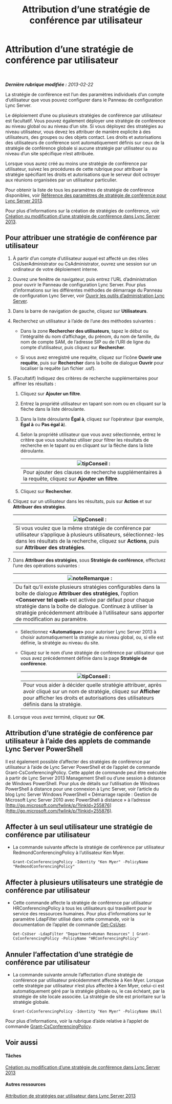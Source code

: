 ﻿---
title: Attribution d’une stratégie de conférence par utilisateur
TOCTitle: Attribution d’une stratégie de conférence par utilisateur
ms:assetid: 72f12c72-65f7-44fe-ab81-0f57cb2f87d1
ms:mtpsurl: https://technet.microsoft.com/fr-fr/library/Gg521015(v=OCS.15)
ms:contentKeyID: 49297707
ms.date: 05/20/2016
mtps_version: v=OCS.15
ms.translationtype: HT
---

# Attribution d’une stratégie de conférence par utilisateur

 

_**Dernière rubrique modifiée :** 2013-02-22_

La stratégie de conférence est l’un des paramètres individuels d’un compte d’utilisateur que vous pouvez configurer dans le Panneau de configuration Lync Server.

Le déploiement d’une ou plusieurs stratégies de conférence par utilisateur est facultatif. Vous pouvez également déployer une stratégie de conférence au niveau global ou au niveau d’un site. Si vous déployez des stratégies au niveau utilisateur, vous devez les attribuer de manière explicite à des utilisateurs, des groupes ou des objets contact. Les droits et autorisations des utilisateurs de conférence sont automatiquement définis sur ceux de la stratégie de conférence globale si aucune stratégie par utilisateur ou au niveau d’un site spécifique n’est attribuée.

Lorsque vous aurez créé au moins une stratégie de conférence par utilisateur, suivez les procédures de cette rubrique pour attribuer la stratégie spécifiant les droits et autorisations que le serveur doit octroyer aux réunions organisées par un utilisateur particulier.

Pour obtenir la liste de tous les paramètres de stratégie de conférence disponibles, voir [Référence des paramètres de stratégie de conférence pour Lync Server 2013](lync-server-2013-conferencing-policy-settings-reference.md).

Pour plus d’informations sur la création de stratégies de conférence, voir [Création ou modification d’une stratégie de conférence dans Lync Server 2013](lync-server-2013-create-or-modify-a-conferencing-policy.md).

## Pour attribuer une stratégie de conférence par utilisateur

1.  À partir d’un compte d’utilisateur auquel est affecté un des rôles CsUserAdministrator ou CsAdministrator, ouvrez une session sur un ordinateur de votre déploiement interne.

2.  Ouvrez une fenêtre de navigateur, puis entrez l’URL d’administration pour ouvrir le Panneau de configuration Lync Server. Pour plus d’informations sur les différentes méthodes de démarrage du Panneau de configuration Lync Server, voir [Ouvrir les outils d’administration Lync Server](lync-server-2013-open-lync-server-administrative-tools.md).

3.  Dans la barre de navigation de gauche, cliquez sur **Utilisateurs**.

4.  Recherchez un utilisateur à l’aide de l’une des méthodes suivantes :
    
      - Dans la zone **Rechercher des utilisateurs**, tapez le début ou l’intégralité du nom d’affichage, du prénom, du nom de famille, du nom de compte SAM, de l’adresse SIP ou de l’URI de ligne du compte d’utilisateur, puis cliquez sur **Rechercher**.
    
      - Si vous avez enregistré une requête, cliquez sur l’icône **Ouvrir une requête**, puis sur **Rechercher** dans la boîte de dialogue **Ouvrir** pour localiser la requête (un fichier .usf).

5.  (Facultatif) Indiquez des critères de recherche supplémentaires pour affiner les résultats :
    
    1.  Cliquez sur **Ajouter un filtre**.
    
    2.  Entrez la propriété utilisateur en tapant son nom ou en cliquant sur la flèche dans la liste déroulante.
    
    3.  Dans la liste déroulante **Égal à**, cliquez sur l’opérateur (par exemple, **Égal à** ou **Pas égal à**).
    
    4.  Selon la propriété utilisateur que vous avez sélectionnée, entrez le critère que vous souhaitez utiliser pour filtrer les résultats de recherche en le tapant ou en cliquant sur la flèche dans la liste déroulante.
        
        <table>
        <thead>
        <tr class="header">
        <th><img src="images/JJ205025.tip(OCS.15).gif" title="tip" alt="tip" />Conseil :</th>
        </tr>
        </thead>
        <tbody>
        <tr class="odd">
        <td>Pour ajouter des clauses de recherche supplémentaires à la requête, cliquez sur <strong>Ajouter un filtre</strong>.</td>
        </tr>
        </tbody>
        </table>
    
    5.  Cliquez sur **Rechercher**.

6.  Cliquez sur un utilisateur dans les résultats, puis sur **Action** et sur **Attribuer des stratégies**.
    
    <table>
    <thead>
    <tr class="header">
    <th><img src="images/JJ205025.tip(OCS.15).gif" title="tip" alt="tip" />Conseil :</th>
    </tr>
    </thead>
    <tbody>
    <tr class="odd">
    <td>Si vous voulez que la même stratégie de conférence par utilisateur s’applique à plusieurs utilisateurs, sélectionnez-les dans les résultats de la recherche, cliquez sur <strong>Actions</strong>, puis sur <strong>Attribuer des stratégies</strong>.</td>
    </tr>
    </tbody>
    </table>


7.  Dans **Attribuer des stratégies**, sous **Stratégie de conférence**, effectuez l’une des opérations suivantes :
    
    <table>
    <thead>
    <tr class="header">
    <th><img src="images/Gg398920.note(OCS.15).gif" title="note" alt="note" />Remarque :</th>
    </tr>
    </thead>
    <tbody>
    <tr class="odd">
    <td>Du fait qu’il existe plusieurs stratégies configurables dans la boîte de dialogue <strong>Attribuer des stratégies</strong>, l’option <strong>&lt;Conserver tel quel&gt;</strong> est activée par défaut pour chaque stratégie dans la boîte de dialogue. Continuez à utiliser la stratégie précédemment attribuée à l’utilisateur sans apporter de modification au paramètre.</td>
    </tr>
    </tbody>
    </table>
    
      - Sélectionnez **\<Automatique\>** pour autoriser Lync Server 2013 à choisir automatiquement la stratégie au niveau global, ou, si elle est définie, la stratégie au niveau du site.
    
      - Cliquez sur le nom d’une stratégie de conférence par utilisateur que vous avez précédemment définie dans la page **Stratégie de conférence**.
        
        <table>
        <thead>
        <tr class="header">
        <th><img src="images/JJ205025.tip(OCS.15).gif" title="tip" alt="tip" />Conseil :</th>
        </tr>
        </thead>
        <tbody>
        <tr class="odd">
        <td>Pour vous aider à décider quelle stratégie attribuer, après avoir cliqué sur un nom de stratégie, cliquez sur <strong>Afficher</strong> pour afficher les droits et autorisations des utilisateurs définis dans la stratégie.</td>
        </tr>
        </tbody>
        </table>


8.  Lorsque vous avez terminé, cliquez sur **OK**.

## Attribution d’une stratégie de conférence par utilisateur à l’aide des applets de commande Lync Server PowerShell

Il est également possible d’affecter des stratégies de conférence par utilisateur à l’aide de Lync Server PowerShell et de l’applet de commande Grant-CsConferencingPolicy. Cette applet de commande peut être exécutée à partir de Lync Server 2013 Management Shell ou d’une session à distance de Windows PowerShell. Pour plus de détails sur l’utilisation de Windows PowerShell à distance pour une connexion à Lync Server, voir l’article du blog Lync Server Windows PowerShell « Démarrage rapide : Gestion de Microsoft Lync Server 2010 avec PowerShell à distance » à l’adresse [http://go.microsoft.com/fwlink/p/?linkId=255876](http://go.microsoft.com/fwlink/p/?linkid=255876).

## Affecter à un seul utilisateur une stratégie de conférence par utilisateur

  - La commande suivante affecte la stratégie de conférence par utilisateur RedmondConferencingPolicy à l’utilisateur Ken Myer.
    
        Grant-CsConferencingPolicy -Identity "Ken Myer" -PolicyName "RedmondConferencingPolicy"

## Affecter à plusieurs utilisateurs une stratégie de conférence par utilisateur

  - Cette commande affecte la stratégie de conférence par utilisateur HRConferencingPolicy à tous les utilisateurs qui travaillent pour le service des ressources humaines. Pour plus d’informations sur le paramètre LdapFilter utilisé dans cette commande, voir la documentation de l’applet de commande [Get-CsUser](https://docs.microsoft.com/en-us/powershell/module/skype/Get-CsUser).
    
        Get-CsUser -LdapFilter "Department=Human Resources" | Grant-CsConferencingPolicy -PolicyName "HRConferencingPolicy"

## Annuler l’affectation d’une stratégie de conférence par utilisateur

  - La commande suivante annule l’affectation d’une stratégie de conférence par utilisateur précédemment affectée à Ken Myer. Lorsque cette stratégie par utilisateur n’est plus affectée à Ken Myer, celui-ci est automatiquement géré par la stratégie globale ou, le cas échéant, par la stratégie de site locale associée. La stratégie de site est prioritaire sur la stratégie globale.
    
        Grant-CsConferencingPolicy -Identity "Ken Myer" -PolicyName $Null

Pour plus d’informations, voir la rubrique d’aide relative à l’applet de commande [Grant-CsConferencingPolicy](https://docs.microsoft.com/en-us/powershell/module/skype/Grant-CsConferencingPolicy).

## Voir aussi

#### Tâches

[Création ou modification d’une stratégie de conférence dans Lync Server 2013](lync-server-2013-create-or-modify-a-conferencing-policy.md)  

#### Autres ressources

[Attribution de stratégies par utilisateur dans Lync Server 2013](lync-server-2013-assigning-per-user-policies.md)

